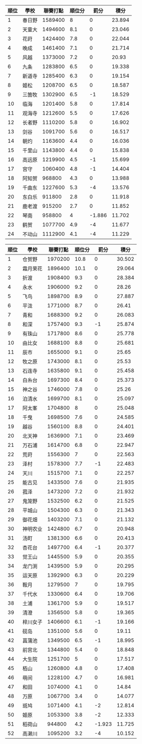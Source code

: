 順位|學校|聯賽打點|順位分|罰分|積分
-|-|-|-|-|-
1|春日野|1589400|8|0|23.894
2|天童大|1494600|8.1|0|23.046
3|花莳|1424400|7.8|0|22.044
4|晚成|1461400|7.1|0|21.714
5|风越|1373000|7.2|0|20.93
6|九条|1283800|6.5|0|19.338
7|新道寺|1285400|6.3|0|19.154
8|姬松|1208700|6.5|0|18.587
9|三箇牧|1302900|6.5|-1|18.529
10|临海|1201400|5.8|0|17.814
11|观海寺|1212600|5.5|0|17.626
12|长者野|1110200|5.8|0|16.902
13|剑谷|1091700|5.6|0|16.517
14|朝灼|1163600|4.4|0|16.036
15|千里山|1143800|4.4|0|15.838
16|高远原|1219900|4.5|-1|15.699
17|宫守|1060400|4.8|-1|14.404
18|阿知贺|968800|4.3|0|13.988
19|千曲东|1227600|5.3|-4|13.576
20|东白乐|911800|2.8|0|11.918
21|鹿老渡|915200|2.7|0|11.852
22|琴南|958800|4|-1.886|11.702
23|鹤贺|1077700|4.9|-4|11.677
24|不动山|1112900|4.1|-4|11.229

順位|學校|聯賽打點|順位分|罰分|積分
-|-|-|-|-|-
1|仓贺野|1970200|10.8|0|30.502
2|霜月荣花|1896400|10.1|0|29.064
3|折渡|1908400|9.3|0|28.384
4|永水|1906000|9.2|0|28.26
5|飞鸟|1898700|8.9|0|27.887
6|平泷|1771000|8.7|0|26.41
7|青和|1688300|9.2|0|26.083
8|和深|1757400|9.3|-1|25.874
9|有珠山|1717800|8.6|0|25.778
10|由比女|1688100|8.8|0|25.681
11|辰市|1655000|9.1|0|25.65
12|牧之原|1743000|8.1|0|25.53
13|石连寺|1635800|9.1|0|25.458
14|白糸台|1697300|8.4|0|25.373
15|神之谷|1746000|7.8|0|25.26
16|泊清水|1699700|8.1|0|25.097
17|阿太峯|1704800|8|0|25.048
18|千曳|1698500|7.6|0|24.585
19|越谷|1560100|8.8|0|24.401
20|北天神|1636900|7.1|0|23.469
21|万石浦|1614700|6.8|0|22.947
22|荒莳|1556300|7|0|22.563
23|泽村|1578300|7.7|-1|22.483
24|天川|1515700|7.1|0|22.257
25|能古见|1433500|7.6|0|21.935
26|菰泽|1473200|7.2|0|21.932
27|鬼笼野|1532500|6.2|0|21.525
28|平城山|1504300|6.3|0|21.343
29|御花畑|1403200|7.1|0|21.132
30|神明农业|1424800|6.7|0|20.948
31|汤町|1381300|6.6|0|20.413
32|杏花台|1497700|6.4|-1|20.377
33|觉王山|1445500|5.9|0|20.355
34|龙门渕|1439500|5.9|0|20.295
35|运天原|1392900|6.3|0|20.229
36|鞍月|1279500|7|0|19.795
37|千代水|1330600|6.4|0|19.706
38|土浦|1361700|5.9|0|19.517
39|清澄|1356500|5.8|0|19.365
40|梓川女子|1406600|6.1|-1|19.166
41|砚岛|1351000|5.6|0|19.11
42|菖蒲池|1349500|6.5|-1|18.995
43|前宫北|1344800|5.4|0|18.848
44|大生院|1251700|5|0|17.517
45|栢山|1260800|4.8|0|17.408
46|萌间|1228100|4.7|0|16.981
47|和田|1074000|4.1|0|14.84
48|万原|1067700|3.4|0|14.077
49|斑鸠|1071400|4.1|-2|12.814
50|姬原|1053300|3.8|-2|12.333
51|稻荷山|944800|4.2|-1.923|11.725
52|高濑川|1095200|3.2|-4|10.152
